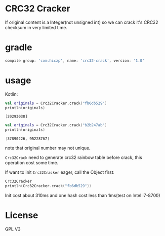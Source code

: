 # CRC32 Cracker
If original content is a Integer(not unsigned int) so we can crack it's CRC32 checksum in very limited time.

# gradle
```groovy
compile group: 'com.hiczp', name: 'crc32-crack', version: '1.0'
```

# usage
Kotlin:

```kotlin
val originals = Crc32Cracker.crack("fb6db529")
println(originals)
```

```
[20293030]
```

```kotlin
val originals = Crc32Cracker.crack("b2b247ab")
println(originals)
```

```
[37890226, 95228767]
```

note that original number may not unique.

`Crc32Crack` need to generate crc32 rainbow table before crack, this operation cost some time.

If want to init `Crc32Cracker` eager, call the Object first:

```kotlin
Crc32Cracker
println(Crc32Cracker.crack("fb6db529"))
```

Init cost about 310ms and one hash cost less than 1ms(test on Intel i7-8700)

# License

GPL V3
